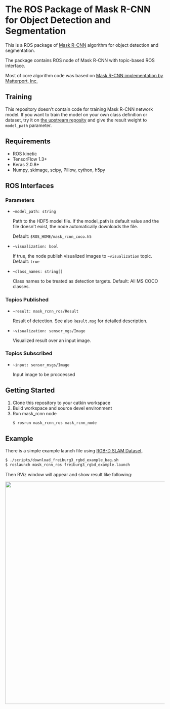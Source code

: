 # The ROS Package of Mask R-CNN for Object Detection and Segmentation

This is a ROS package of [Mask R-CNN](https://arxiv.org/abs/1703.06870) algorithm for object detection and segmentation.

The package contains ROS node of Mask R-CNN with topic-based ROS interface.

Most of core algorithm code was based on [Mask R-CNN implementation by Matterport, Inc. ](https://github.com/matterport/Mask_RCNN)

## Training

This repository doesn't contain code for training Mask R-CNN network model.
If you want to train the model on your own class definition or dataset, try it on [the upstream reposity](https://github.com/matterport/Mask_RCNN) and give the result weight to `model_path` parameter.


## Requirements
* ROS kinetic
* TensorFlow 1.3+
* Keras 2.0.8+
* Numpy, skimage, scipy, Pillow, cython, h5py

## ROS Interfaces

### Parameters

* `~model_path: string`

    Path to the HDF5 model file.
    If the model_path is default value and the file doesn't exist, the node automatically downloads the file.

    Default: `$ROS_HOME/mask_rcnn_coco.h5`

* `~visualization: bool`

    If true, the node publish visualized images to `~visualization` topic.
    Default: `true`

* `~class_names: string[]`

    Class names to be treated as detection targets.
    Default: All MS COCO classes.

### Topics Published

* `~result: mask_rcnn_ros/Result`

    Result of detection. See also `Result.msg` for detailed description.

* `~visualization: sensor_mgs/Image`

    Visualized result over an input image.


### Topics Subscribed

* `~input: sensor_msgs/Image`

    Input image to be proccessed

## Getting Started

1. Clone this repository to your catkin workspace
2. Build workspace and source devel environment
3. Run mask_rcnn node
      ~~~bash
      $ rosrun mask_rcnn_ros mask_rcnn_node
      ~~~

## Example

There is a simple example launch file using [RGB-D SLAM Dataset](https://vision.in.tum.de/data/datasets/rgbd-dataset/download).

~~~bash
$ ./scripts/download_freiburg3_rgbd_example_bag.sh
$ roslaunch mask_rcnn_ros freiburg3_rgbd_example.launch
~~~

Then RViz window will appear and show result like following:

<p align="center">
<img src="https://github.com/ethz-asl/mask_rcnn_ros/raw/master/doc/maskrcnnros.gif" width="700">
</p>
